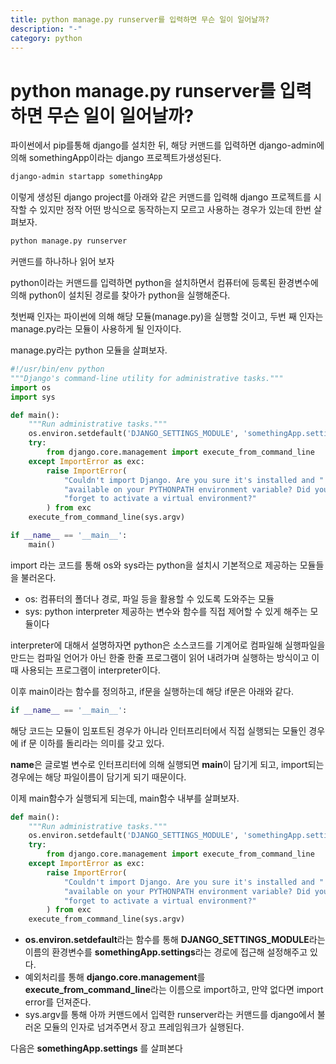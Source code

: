 ```yaml
---
title: python manage.py runserver를 입력하면 무슨 일이 일어날까?
description: "-"
category: python
---
```


# python manage.py runserver를 입력하면 무슨 일이 일어날까?

파이썬에서 pip를통해 django를 설치한 뒤, 해당 커맨드를 입력하면 django-admin에 의해 somethingApp이라는 django 프로젝트가생성된다.

```bash
django-admin startapp somethingApp
```

이렇게 생성된 django project를 아래와 같은 커맨드를 입력해 django 프로젝트를 시작할 수 있지만 정작 어떤 방식으로 동작하는지 모르고 사용하는 경우가 있는데 한번 살펴보자.

```bash
python manage.py runserver
```

커맨드를 하나하나 읽어 보자

python이라는 커맨드를 입력하면 python을 설치하면서 컴퓨터에 등록된 환경변수에 의해 python이 설치된 경로를 찾아가 python을 실행해준다.

첫번째 인자는 파이썬에 의해 해당 모듈(manage.py)을 실행할 것이고, 두번 째 인자는 manage.py라는 모듈이 사용하게 될 인자이다.

manage.py라는 python 모듈을 살펴보자.

```python
#!/usr/bin/env python
"""Django's command-line utility for administrative tasks."""
import os
import sys

def main():
    """Run administrative tasks."""
    os.environ.setdefault('DJANGO_SETTINGS_MODULE', 'somethingApp.settings')
    try:
        from django.core.management import execute_from_command_line
    except ImportError as exc:
        raise ImportError(
            "Couldn't import Django. Are you sure it's installed and "
            "available on your PYTHONPATH environment variable? Did you "
            "forget to activate a virtual environment?"
        ) from exc
    execute_from_command_line(sys.argv)

if __name__ == '__main__':
    main()
```

import 라는 코드를 통해 os와 sys라는 python을 설치시 기본적으로 제공하는 모듈들을 불러온다.

- os: 컴퓨터의 폴더나 경로, 파일 등을 활용할 수 있도록 도와주는 모듈
- sys: python interpreter 제공하는 변수와 함수를 직접 제어할 수 있게 해주는 모듈이다

interpreter에 대해서 설명하자면 python은 소스코드를 기계어로 컴파일해 실행파일을 만드는 컴파일 언어가 아닌 한줄 한줄 프로그램이 읽어 내려가며 실행하는 방식이고 이때 사용되는 프로그램이 interpreter이다.

이후 main이라는 함수를 정의하고, if문을 실행하는데 해당 if문은 아래와 같다.

```python
if __name__ == '__main__':
```

해당 코드는 모듈이 임포트된 경우가 아니라 인터프리터에서 직접 실행되는 모듈인 경우에 if 문 이하를 돌리라는 의미를 갖고 있다.

**name**은 글로벌 변수로 인터프리터에 의해 실행되면 **main**이 담기게 되고, import되는 경우에는 해당 파일이름이 담기게 되기 때문이다.

이제 main함수가 실행되게 되는데, main함수 내부를 살펴보자.

```python
def main():
    """Run administrative tasks."""
    os.environ.setdefault('DJANGO_SETTINGS_MODULE', 'somethingApp.settings')
    try:
        from django.core.management import execute_from_command_line
    except ImportError as exc:
        raise ImportError(
            "Couldn't import Django. Are you sure it's installed and "
            "available on your PYTHONPATH environment variable? Did you "
            "forget to activate a virtual environment?"
        ) from exc
    execute_from_command_line(sys.argv)
```

- **os.environ.setdefault**라는 함수를 통해 **DJANGO_SETTINGS_MODULE**라는 이름의 환경변수를 **somethingApp.settings**라는 경로에 접근해 설정해주고 있다.
- 예외처리를 통해 **django.core.management**를 **execute_from_command_line**라는 이름으로 import하고, 만약 없다면 import error를 던져준다.
- sys.argv를 통해 아까 커맨드에서 입력한 runserver라는 커맨드를 django에서 불러온 모듈의 인자로 넘겨주면서 장고 프레임워크가 실행된다.

다음은 **somethingApp.settings** 를 살펴본다
